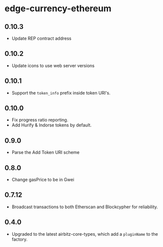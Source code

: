 # edge-currency-ethereum

## 0.10.3

* Update REP contract address

## 0.10.2

* Update icons to use web server versions

## 0.10.1

* Support the `token_info` prefix inside token URI's.

## 0.10.0

* Fix progress ratio reporting.
* Add Hurify & Indorse tokens by default.

## 0.9.0

* Parse the Add Token URI scheme

## 0.8.0

* Change gasPrice to be in Gwei

## 0.7.12

* Broadcast transactions to both Etherscan and Blockcypher for reliability.

## 0.4.0

* Upgraded to the latest airbitz-core-types, which add a `pluginName` to the factory.
